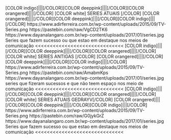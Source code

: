 <channels>
<channel>
<name>[COLOR indigo]|||[/COLOR][COLOR deeppink]|||[/COLOR][COLOR orangered]|||[/COLOR] [COLOR white] SERIES ATUAIS [/COLOR] [COLOR orangered]|||[/COLOR][COLOR deeppink]|||[/COLOR][COLOR indigo]|||[/COLOR]</name>
<thumbnail>https://www.adirferreira.com.br/wp-content/uploads/2015/09/TV-Series.png</thumbnail>
<externallink>https://pastebin.com/raw/VgCD2TK6</externallink>
<fanart>https://www.dayanalangaro.com.br/wp-content/uploads/2017/01/series.jpg</fanart>
<info>Series que fazem sucesso ou que estao em destaque nos meios de comunicação</info>
</channel>
</channels>
<<<<<<<<<<<<<<<<<<<<<<<<<<<<<<
 <channels>
<channel>
<name>[COLOR indigo]|||[/COLOR][COLOR deeppink]|||[/COLOR][COLOR orangered]|||[/COLOR] [COLOR white] SERIES ANTIGAS [/COLOR] [COLOR orangered]|||[/COLOR][COLOR deeppink]|||[/COLOR][COLOR indigo]|||[/COLOR]</name>
<thumbnail>https://www.adirferreira.com.br/wp-content/uploads/2015/09/TV-Series.png</thumbnail>
<externallink>https://pastebin.com/raw/AmabmKps</externallink>
<fanart>https://www.dayanalangaro.com.br/wp-content/uploads/2017/01/series.jpg</fanart>
<info>series que fizeram sucessos e que não teem espaço nos meio de comunicação</info>
</channel>
</channels>
<<<<<<<<<<<<<<<<<<<<<<<<<<<<<<
<channels>
<channel>
<name>[COLOR indigo]|||[/COLOR][COLOR deeppink]|||[/COLOR][COLOR orangered]|||[/COLOR] [COLOR white] SERIES ATUAIS GEDRAYV[/COLOR] [COLOR orangered]|||[/COLOR][COLOR deeppink]|||[/COLOR][COLOR indigo]|||[/COLOR]</name>
<thumbnail>https://www.adirferreira.com.br/wp-content/uploads/2015/09/TV-Series.png</thumbnail>
<externallink>https://pastebin.com/raw/G0jykGrZ</externallink>
<fanart>https://www.dayanalangaro.com.br/wp-content/uploads/2017/01/series.jpg</fanart>
<info>Series que fazem sucesso ou que estao em destaque nos meios de comunicação</info>
</channel>
</channels>
<<<<<<<<<<<<<<<<<<<<<<<<<<<<<<

